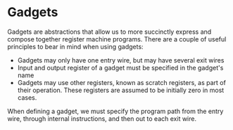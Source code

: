 # Gadgets

Gadgets are abstractions that allow us to more succinctly express and compose together register machine programs. There are a couple of useful principles to bear in mind when using gadgets:

- Gadgets may only have one entry wire, but may have several exit wires
- Input and output register of a gadget must be specified in the gadget's name
- Gadgets may use other registers, known as scratch registers, as part of their operation. These registers are assumed to be initially zero in most cases.

When defining a gadget, we must specify the program path from the entry wire, through internal instructions, and then out to each exit wire.

